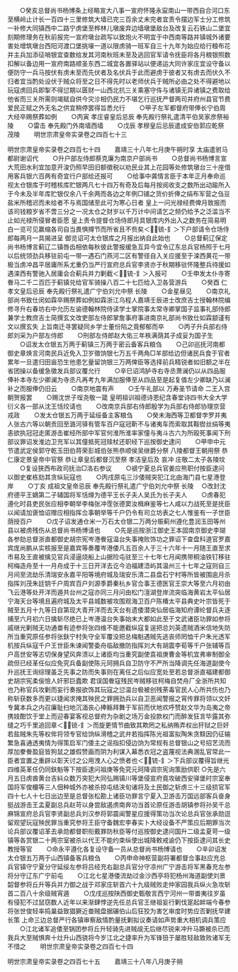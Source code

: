 <!-- { "loadSidebar": true } -->
　　○癸亥总督尚书杨博条上经略宣大八事一宣府怀隆永寍南山一带西自合河口东至横岭止计长一百四十三里修筑大墙已完三百余丈未完者宜责令摆边军士分工修筑一补修大同镇西中二路宁虏堡至桦林儿墩废弃边墙墩堡敌台及改复云石铁山二堡宜刻期修理务在秋前报完一宣府墩台疏写以致炮火不明宜于中西南等路并镇城外诸要害处增筑墩台西阳河渡口堡挑壕一道以限虏骑一班军自三十九年为始应给行粮布花并主兵加添征哨银宜查数给发其河南秋班未至及逃回官军请令抚臣将各月粮银照数扣解以备边用一宣府南路顺圣东西二城宜各置驿站以便递运大同许家庄宜设守备以便防守一兵马按伏有虏未至而先伏者及名伏兵于此而避虏于彼者又有虏去而伏久不归者宜当酌处设伏于贼众将至之日不得先时以老师伏兵于贼所必由之处不得避地以玩寇虏回兵即掣不得愆期以匮财一山西北抗三关乘塞守伡与诸镇无异诸镇之费取给他省而三关所需则竭赋自供今灾沴相仍民力不堪乞行巡抚严督两司并府州县官节费爱民正赋之外无名之供宜稍停罢得旨悉允行
　　○甲子左军都督府带俸长宁伯周大经卒赐祭葬如例
　　○丙寅  孝庄睿皇后忌辰  奉先殿行祭礼遣清平伯吴家彦祭裕陵
　　○雷击  奉先殿门外南墙西墙
　　○戊辰  孝穆皇后忌辰遣成安伯郭应乾祭  茂陵
　　明世宗肃皇帝实录卷之四百七十三


明世宗肃皇帝实录卷之四百七十四
　　嘉靖三十八年七月庚午朔时享  太庙遣驸马都尉谢诏代
　　○升户部左侍郎蔡克廉为南京户部尚书
　　○总督尚书杨博言宣大荒田水利宜加意开浚仍照早田旧额徵税以劝民业其上花园等处修筑墩台三十座借用客兵银六百两有奇宜行户部给还报可
　　○给事中龚情言臣于本年正月奉命巡视太仓银库于时稽核库贮银两凡七十四万有奇及后每月按阅收支之数所出动踰所入于今未及半年库贮银仅余八千余两而各边之年例□铺之货价折俸之绢布军营之刍豆盐米所稽迟而未给者不与焉国储至此可为寒心日者  皇上一问光禄经费俾月致报而该司钱粮岁省不啻三分之一况太仓之财岁以千万计中间请乞之频仍给予之泛滥当不止如光禄所侵冒者臣愿  皇上责令提督仓场侍郎月具银库内外出入之数务在简易明白一览可见赢缩各司自当畏惧撙节而所省且不赀矣＜锍-釒＞下户部请令仓场侍郎每两月一具揭进呈  御览诏可太仓银库之月报出纳自此始也
　　○总督蓟辽保定尚书杨博言蓟辽二镇唇齿相依每秋彼此警报缓急互异今宜令辽东总兵官杨照于七月以后统领劲兵移驻前屯一带一遇石门燕河二区有警径自入关应援至于滦西黄花一带极当虏冲昌平居庸所系尤重仍当严行宣府总兵官李贤亦于秋期移驻怀隆整兵待援如遇滦西有警驰入居庸会合蓟兵并力剿截＜锍-釒＞入报可
　　○壬申发太仆寺寄餋马二千二百匹于蓟镇兑给官军骑操八百二十七匹给入卫各营游兵
　　○癸酉  仁孝文皇后忌辰  奉先殿行祭礼遣广宁伯刘允中祭  长陵
　　○金星昼见
　　○南京礼部尚书致仕闵如霖卒赐祭葬如例如霖浙江乌程人嘉靖壬辰进士改庶吉士授翰林院编修寻升右春坊右中允历左谕德翰林院侍读学士掌院事太常寺卿掌国子监事礼部侍郎兼学士教庶吉士简撰玄文改吏部左侍郎掌詹事府事进南京礼部尚书致仕如霖颛谨有文以撰玄失  上旨南迁寻罢疑同乡学士董份陷之竟郁郁而卒
　　○丙子升兵部右侍郎刘采为户部左侍郎
　　○刑部左侍郎赵大佑三年秩满荫其子成妥为国子生
　　○诏发太仓银五万两于蓟镇三万两于密云备客兵粮刍
　　○己卯巡抚河南都御史章焕言河南民兵近免入卫岁徵饷银七万五千两角□羊部给边但诸民兵食于官者累年一旦遣归田亩恐生他患乞量留饷银三万两俾臣等选择前兵精锐者如旧额之半在省团操以备缓急徵发兵部议覆允行
　　○辛巳诏鸿胪寺右寺丞萧澜仍以从四品服俸补本寺左少卿澜为寺丞凡再考九年满加服俸至从四品至是起复值左少卿缺乃以澜补之而服俸仍旧云
　　○南京地震有声
　　○壬午礼部以  万寿圣节请命  二王入宫朝贺报罢
　　○赐沈世子珵尧敬一箴  皇明祖训祖德诗恩纪含春堂诗四书大全大学衍义各一部从沈王恬烄请也
　　○改南京兵部右侍郎殷学为兵部右侍郎协理京营戎政
　　○发太仓银五万两于延绥备主客粮刍
　　○癸未海西等卫都督孛罗并夷人张古六等以朝贡回至潞河驿有管车百户寇冠靳不与诸夷车而索取其鞍辔丝绢等夷恚欲执冠冠走匿游击崔经所部中军官何淮所淮率家僮与夷斗古六为所殴死事闻下刑部议罪诏发淮边卫充军以其僮抵死冠赎杖还职经下巡按御史逮问
　　○甲申中元节遣武定侯郭守乾玉田伯蒋荣彭城伯张熊恭顺侯吴继爵分祭  八陵都督王朝用祭  恭仁康定景皇帝中官祭  恭让章皇后都督沉至祭  孝洁皇后及  哀冲  庄敬二太子各陵坟
　　○复设狭西布政司抚治□洛右参议
　　○禠宁夏总兵官姜应熊职付按臣逮问以御史崔栋劾其贪纵玩寇也
　　○丙戌原屯三沙倭贼突犯江北由海门县七星港登岸
　　○丁亥  成祖文皇帝忌辰  奉先殿行祭礼遣广宁伯刘允中祭  长陵
　○改封沈府德平王嫡第二子辅国将军恬燇为德平王长子夫人吴氏为长子夫人
　　○虏春犯遵化时县吏民张应相李朝举李梅张冲霔张德窦汝楫麻鉴等七人咸以力战死至是抚臣以闻请加褒恤诏赠应相指挥佥事朝举等千户仍令有司立坊表之七人惟鉴有一子世臣荫授百户
　　○戊子诏发通仓米一万石太仓银二万两分赈蓟州遵化豊润玉田等州县以被虏残伤从总督尚书杨博请也
　　○先是巡按浙江御史王本固南京御史李瑚各参劾总督浙直都御史胡宗宪岑港餋寇温台失事掩败饰功之罪诏下查盘科道官罗嘉宾庞尚鹏从实核报至是嘉宾等奏覆岑港倭凡五百余人于三十六年十一月随王直至求市易及王直被擒见官兵浸逼烧船上山据险屯驻至三十七年七月闻携带桐油铁钉移驻柯梅造舟至十一月舟成于十三日开洋去讫今泊福建浯屿其温州三十七年之寇则自三月间至流劫乐清瑞安永嘉平阳等境府城及瑞安乐清二县盘石宁村等所皆被围逾月杀指挥刘茂朱廷钥千户周宾百户刘源季爵秦杭乡官佥事王德医官王崇大等至六月初由飞云港等处开洋而遁共台州之寇亦同三月问由松门澶湖登岸流突临海黄岩太平仙居宁海天台等境且遍府城及太平县城数被攻围观海卫百户陈椿太平县典史叶宗皆死于贼至五月十九等日自第现大青开洋而去天台有遗倭潜突仙居临海知府谭纶督兵夫逐捕至六月初六日擒斩尽绝已上岑港温台失事始末大都如此至于文武诸臣功罪如参将戚继光剿贼无功通畨有迹参将张四维不能邀截纵寇复逞把总刘英遗贼酒米信地失防所当重究原任参将张鈇宁村失守全军覆没把总梅魁遇贼先逃丧师罔恤千户朱光透军机按兵纵寇千户王世臣朱谏闻警委舟临敌撤防指挥刘大有胡震李荀等千户张辅等百户高世安等志切保身望风奔溃以上诸臣均当重究副使袁祖庚曹金等机宜弗审制御全疏但已经革任似应免究兵备副使陈元珂拥兵自卫防守不严所当降调先任海道副使今升巡抚王询综理虽乏先事之防而失事则在离任之后似应宽处至若总督浙直福建都御史胡宗宪柔佞憸人奸邪巨蠹欺  君误国餋寇残民岑贼移驻柯梅自焚舟厂全浙所共知也乃称官兵攻剿而妄行奏报欲饰其玩寇之愆温台极被创残荼毒官民人心所共伤也乃称斩获数多而更以捷闻求掩其殃民之罪拥劲兵以自卫恶闻警报之宵传罪将领以文奸专冀本兵之内召廉耻扫地沉湎丧心捧觞拜舞于军前而伏地欢呼赞赵文华为岛夷之帝携妓酣饮于堂上而迎春宴客视总督府为杂剧之场万金投款权门而醉发狂言毕露其弥缝之巧千里追回章＜锍-釒＞而旋更情节曲致其欺罔之私纳贿弄权出犴狱之巨奸若盐贼朱先等权侔将领专官给饷纵滑稽之武弁若指挥陈光祖富拟陶朱贪黩因仍征输繁急喜通透夷情为得策启军门倭主之谣指扣侵边饷为常规有总督银山之号招艺流而厚加豢餋盈庭皆狗鼠之雄假赞画而阴为利谋入幕悉衣冠之盗蔑视法典溷乱官常此一臣者宜置之重辟以彰天讨之公用洩人心之愤者也＜锍-釒＞下兵部议覆得旨继光四维英革任仍同鈇魁等下按臣逮问祖庚等免究元珂降调宗宪询策励供职
○先是六月五日虏酋黄台吉紏众数万突犯大同弘赐镇川等堡侵宣府竟攻破西安驿堡时宗室奉国将军俊欛等三人佃种城外亦被杀掠屯结浃旬诸将及土民御之斩虏三十三级损官军四十七人十七日出边至是总督张松勘上诸臣功罪言宁夏入卫游击万国远部客兵奋身挺战游击王孟夏副总兵赵苛以身尝敌遏虏南奔功当首论原任游击胡镇参将孙吴千总麻锦宣府总兵官李贤副总兵刘汉参将郭震闻警星应援得策功当次论总兵官张承勋逗留观望玩寇殃民罪当重究参将王臣守备魏宏李春实卜大经设备不严策应后期罪当次论兵部议覆诏革去承勋都督职衔戴罪防秋臣等付巡按御史逮问国升二级孟夏苛一级镇等各赏银二十两宗室被杀以代王不能约束纵使出城降敕戒谕仍下按臣逮问其长史教授等官
　　○命永平遵化各复设守备一员从总督尚书杨博请也
　　○辛卯诏发太仓银五万两于山西镇备客兵粮刍
　　○丙申命神枢营副将署都督佥事赵应充总兵官镇守宁夏分守延绥左参将吕经充右副总兵官分守凉州广宁游击将军黑春充左参将分守辽东广宁前屯
　　○江北七星港倭流劫过金沙西亭将犯杨州海道副使刘景韶督参将丘升等兵并力御之战于邓家庄斩首六十九级贼败走仲家园我兵纵火急攻斩首二百八十余级贼宵遁
　　○戊戌巡按陕西御史甄敬言西宁河州一带畨夷往岁虽有侵犯不过鼠窃数人近年以来渐肆悖逆先任总兵官王继祖妄行剿伐寔起衅端今春参将张世俊轻率捣巢益致猖獗近畨贼盘据碾伯山后狂狡为害乞审度时势应否剿抚早建长策  上命三边总督严行各镇审察敌情酌量抚剿拟议奏请如声势重大相机调兵策应
　　○江北诸军追倭至锅团参将丘升轻骑先进贼觇无后继尽锐来冲升马蹶被杀已而我兵大至贼惧奔十灶升山西骁将今岁江北之捷率升为军锋狃于屡胜轻敌致败诸军无不惜之
　　明世宗肃皇帝实录卷之四百七十四


明世宗肃皇帝实录卷之四百七十五
　　嘉靖三十八年八月庚子朔
